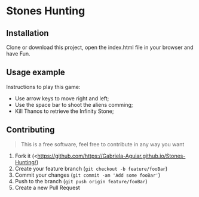 # Stones Hunting

## Installation
Clone or download this project, open the index.html file in your browser and have Fun.

## Usage example
Instructions to play this game:
* Use arrow keys to move right and left;
* Use the space bar to shoot the aliens comming;
* Kill Thanos to retrieve the Infinity Stone;

## Contributing
>This is a free software, feel free to contribute in any way you want
1. Fork it (<https://github.com/https://Gabriela-Aguiar.github.io/Stones-Hunting/)
2. Create your feature branch (`git checkout -b feature/fooBar`)
3. Commit your changes (`git commit -am 'Add some fooBar'`)
4. Push to the branch (`git push origin feature/fooBar`)
5. Create a new Pull Request
